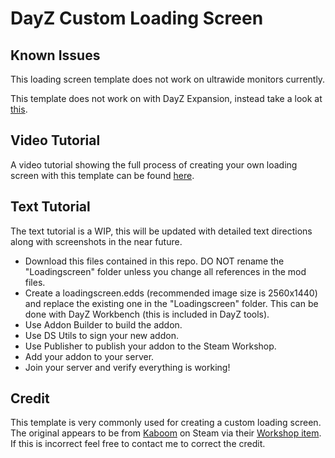 # DayZ Custom Loading Screen

## Known Issues
This loading screen template does not work on ultrawide monitors currently.

This template does not work on with DayZ Expansion, instead take a look at [this](https://github.com/salutesh/DayZ-Expansion-Scripts/wiki/%5BModding%5D-Adding-custom-loading-screen).

## Video Tutorial
A video tutorial showing the full process of creating your own loading screen with this template can be found [here](https://youtu.be/7FdC9JfuliI).

## Text Tutorial
The text tutorial is a WIP, this will be updated with detailed text directions along with screenshots in the near future.

 - Download this files contained in this repo. DO NOT rename the "Loadingscreen" folder unless you change all references in the mod files.
 - Create a loadingscreen.edds (recommended image size is 2560x1440) and replace the existing one in the "Loadingscreen" folder. This can be done with DayZ Workbench (this is included in DayZ tools).
 - Use Addon Builder to build the addon.
 - Use DS Utils to sign your new addon.
 - Use Publisher to publish your addon to the Steam Workshop.
 - Add your addon to your server.
 - Join your server and verify everything is working!

## Credit
This template is very commonly used for creating a custom loading screen. The original
 appears to be from [Kaboom](https://steamcommunity.com/id/xVladimiRx) on Steam via their [Workshop item](https://steamcommunity.com/sharedfiles/filedetails/?id=1848020079). If this is incorrect feel free to contact me to correct the credit.
